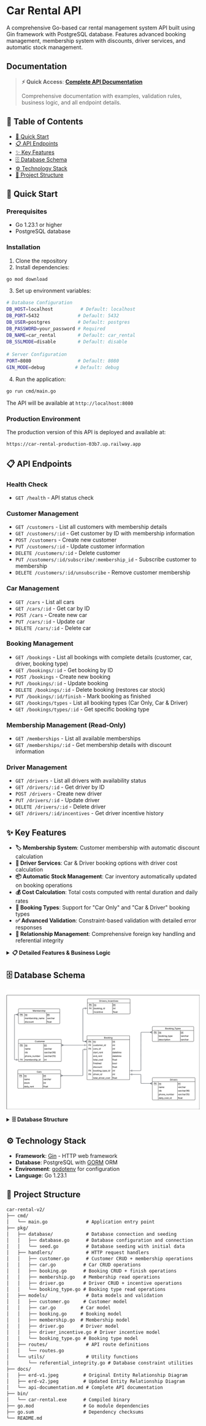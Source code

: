 # Car Rental API

A comprehensive Go-based car rental management system API built using Gin framework with PostgreSQL database. Features advanced booking management, membership system with discounts, driver services, and automatic stock management.

## Documentation

> **⚡ Quick Access**: **[Complete API Documentation](docs/api-documentation.md)** 
> 
> Comprehensive documentation with examples, validation rules, business logic, and all endpoint details.

## 📑 Table of Contents

- [🚀 Quick Start](#🚀-quick-start)
- [📋 API Endpoints](#📋-api-endpoints)
- [✨ Key Features](#✨-key-features)
- [🗄️ Database Schema](#️🗄️-database-schema)
- [⚙️ Technology Stack](#️⚙️-technology-stack)
- [📁 Project Structure](#📁-project-structure)

## 🚀 Quick Start

### Prerequisites
- Go 1.23.1 or higher
- PostgreSQL database

### Installation

1. Clone the repository
2. Install dependencies:
```bash
go mod download
```

3. Set up environment variables:
```bash
# Database Configuration
DB_HOST=localhost          # Default: localhost
DB_PORT=5432              # Default: 5432
DB_USER=postgres          # Default: postgres
DB_PASSWORD=your_password # Required
DB_NAME=car_rental        # Default: car_rental
DB_SSLMODE=disable        # Default: disable

# Server Configuration
PORT=8080                 # Default: 8080
GIN_MODE=debug           # Default: debug
```

4. Run the application:
```bash
go run cmd/main.go
```

The API will be available at `http://localhost:8080`

### Production Environment

The production version of this API is deployed and available at:

```
https://car-rental-production-03b7.up.railway.app
```

## 📋 API Endpoints

### Health Check
- `GET /health` - API status check

### Customer Management
- `GET /customers` - List all customers with membership details
- `GET /customers/:id` - Get customer by ID with membership information
- `POST /customers` - Create new customer
- `PUT /customers/:id` - Update customer information
- `DELETE /customers/:id` - Delete customer
- `PUT /customers/:id/subscribe/:membership_id` - Subscribe customer to membership
- `DELETE /customers/:id/unsubscribe` - Remove customer membership

### Car Management
- `GET /cars` - List all cars
- `GET /cars/:id` - Get car by ID
- `POST /cars` - Create new car
- `PUT /cars/:id` - Update car
- `DELETE /cars/:id` - Delete car

### Booking Management
- `GET /bookings` - List all bookings with complete details (customer, car, driver, booking type)
- `GET /bookings/:id` - Get booking by ID
- `POST /bookings` - Create new booking
- `PUT /bookings/:id` - Update booking
- `DELETE /bookings/:id` - Delete booking (restores car stock)
- `PUT /bookings/:id/finish` - Mark booking as finished
- `GET /bookings/types` - List all booking types (Car Only, Car & Driver)
- `GET /bookings/types/:id` - Get specific booking type

### Membership Management (Read-Only)
- `GET /memberships` - List all available memberships
- `GET /memberships/:id` - Get membership details with discount information

### Driver Management
- `GET /drivers` - List all drivers with availability status
- `GET /drivers/:id` - Get driver by ID
- `POST /drivers` - Create new driver
- `PUT /drivers/:id` - Update driver
- `DELETE /drivers/:id` - Delete driver
- `GET /drivers/:id/incentives` - Get driver incentive history

## ✨ Key Features

- **🏷️ Membership System**: Customer membership with automatic discount calculation
- **🚗 Driver Services**: Car & Driver booking options with driver cost calculation  
- **📦 Automatic Stock Management**: Car inventory automatically updated on booking operations
- **💰 Cost Calculation**: Total costs computed with rental duration and daily rates
- **🔄 Booking Types**: Support for "Car Only" and "Car & Driver" booking types
- **✅ Advanced Validation**: Constraint-based validation with detailed error responses
- **🔗 Relationship Management**: Comprehensive foreign key handling and referential integrity

<details>
<summary><strong>📋 Detailed Features & Business Logic</strong></summary>

### Advanced Features

**Stock Management**
- Car inventory automatically decremented on booking creation
- Stock restored on booking deletion or completion
- Prevents overbooking with availability checking

**Cost Calculation**
- Base cost: (rental days) × (car daily rent)
- Membership discounts automatically applied
- Driver costs calculated and added for Car & Driver bookings
- Total cost includes all applicable fees and discounts

**Validation & Constraints**
- Customer and car existence validation
- Car availability checking (stock > 0)
- Date validation (start date cannot be in past, must be before end date)
- Booking modification restrictions (cannot modify finished bookings)
- NIK uniqueness and format validation (16 characters)
- Phone number format validation (max 15 characters)

**Membership Integration**
- Customers can subscribe/unsubscribe to memberships
- Automatic discount application during booking cost calculation
- Membership details included in customer and booking responses

**Driver Assignment**
- Optional driver assignment for Car & Driver bookings
- Driver incentive history tracking
- Separate cost calculation for driver services

</details>

## 🗄️ Database Schema

![erd-v2.jpeg](docs/erd-v2.jpeg)

<details>
<summary><strong>🗄️ Database Structure</strong></summary>

### Customer Table
- **no** (PK) - `int` - Primary key, unique customer identifier
- **name** - `varchar` - Customer's full name (required)
- **nik** - `varchar(16)` - National identification number (required, unique, 16 chars)
- **phone_number** - `varchar(15)` - Customer's contact phone number (required, max 15 chars)
- **membership_id** (FK) - `int` - Foreign key referencing Membership.no (optional)

### Cars Table
- **no** (PK) - `int` - Primary key, unique car identifier
- **name** - `varchar` - Car model/name (required)
- **stock** - `int` - Number of available cars of this model (required, min 0)
- **daily_rent** - `float` - Daily rental price (required, min 0)

### Booking Table
- **no** (PK) - `int` - Primary key, unique booking identifier
- **customer_id** (FK) - `int` - Foreign key referencing Customer.no (required)
- **cars_id** (FK) - `int` - Foreign key referencing Cars.no (required)
- **start_rent** - `datetime` - Rental start date and time (required)
- **end_rent** - `datetime` - Rental end date and time (required)
- **total_cost** - `float` - Total calculated cost for the rental period
- **finished** - `bool` - Flag indicating if the rental is completed (default: false)
- **discount** - `float` - Applied discount amount (default: 0)
- **booking_type_id** (FK) - `int` - Foreign key referencing BookingType.no (required)
- **driver_id** (FK) - `int` - Foreign key referencing Driver.no (optional)
- **total_driver_cost** - `float` - Total driver cost (default: 0)

### Membership Table
- **no** (PK) - `int` - Primary key, unique membership identifier
- **membership_name** - `varchar` - Name of the membership tier (required)
- **discount** - `float` - Discount percentage offered by membership (required)

### Driver Table
- **no** (PK) - `int` - Primary key, unique driver identifier
- **name** - `varchar` - Driver's full name (required)
- **nik** - `varchar(16)` - National identification number (required, unique)
- **phone_number** - `varchar(15)` - Driver's contact phone number (required)
- **license_number** - `varchar` - Driver's license number (required, unique)
- **daily_rate** - `float` - Daily rate for driver services (required)
- **available** - `bool` - Driver availability status (default: true)

### BookingType Table
- **no** (PK) - `int` - Primary key, unique booking type identifier
- **name** - `varchar` - Type name (e.g., "Car Only", "Car & Driver")
- **description** - `varchar` - Description of the booking type

### DriverIncentive Table
- **no** (PK) - `int` - Primary key, unique incentive identifier
- **driver_id** (FK) - `int` - Foreign key referencing Driver.no (required)
- **amount** - `float` - Incentive amount (required)
- **date** - `datetime` - Date when incentive was awarded (required)
- **description** - `varchar` - Description of the incentive reason

### Relationships
1. **Customer → Booking**: One-to-Many (A customer can have multiple bookings)
2. **Customer → Membership**: Many-to-One (Multiple customers can have the same membership)
3. **Cars → Booking**: One-to-Many (A car model can be booked multiple times)
4. **Driver → Booking**: One-to-Many (A driver can be assigned to multiple bookings)
5. **Driver → DriverIncentive**: One-to-Many (A driver can have multiple incentives)
6. **BookingType → Booking**: One-to-Many (A booking type can be used for multiple bookings)

</details>

## ⚙️ Technology Stack

- **Framework**: [Gin](https://gin-gonic.com/) - HTTP web framework
- **Database**: PostgreSQL with [GORM](https://gorm.io/) ORM
- **Environment**: [godotenv](https://github.com/joho/godotenv) for configuration
- **Language**: Go 1.23.1

## 📁 Project Structure

```
car-rental-v2/
├── cmd/
│   └── main.go              # Application entry point
├── pkg/
│   ├── database/            # Database connection and seeding
│   │   ├── database.go      # Database configuration and connection
│   │   └── seed.go          # Database seeding with initial data
│   ├── handlers/            # HTTP request handlers
│   │   ├── customer.go      # Customer CRUD + membership operations
│   │   ├── car.go          # Car CRUD operations
│   │   ├── booking.go      # Booking CRUD + finish operations
│   │   ├── membership.go   # Membership read operations
│   │   ├── driver.go       # Driver CRUD + incentive operations
│   │   └── booking_type.go # Booking type read operations
│   ├── models/              # Data models and validation
│   │   ├── customer.go     # Customer model
│   │   ├── car.go         # Car model
│   │   ├── booking.go     # Booking model
│   │   ├── membership.go  # Membership model
│   │   ├── driver.go      # Driver model
│   │   ├── driver_incentive.go # Driver incentive model
│   │   └── booking_type.go # Booking type model
│   ├── routes/              # API route definitions
│   │   └── routes.go
│   └── utils/               # Utility functions
│       └── referential_integrity.go # Database constraint utilities
├── docs/
│   ├── erd-v1.jpeg         # Original Entity Relationship Diagram
│   ├── erd-v2.jpeg         # Updated Entity Relationship Diagram
│   └── api-documentation.md # Complete API documentation
├── bin/
│   └── car-rental.exe      # Compiled binary
├── go.mod                  # Go module dependencies
├── go.sum                  # Dependency checksums
└── README.md
```